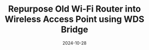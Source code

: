 ---
title: "Repurpose Old Wi-Fi Router into Wireless Access Point using WDS Bridge"
description: "A guide to configure TP-Link Archer AC1200 router as a wireless AP using the hidden WDS bridge."
summary: ""
date: "2024-10-28"
tags: ["Router", "LLM", "Stable Diffusion 1.5", "Llama 3.2 1B Q8", Llama 3.2 3B Q8, "Jan AI", "stable-diffusion.cpp", "Vulkan", "AVX2"]
draft: true
ShowToc: true
cover:
    image: imgs/run-llms-and-stable-diffusion-locally-on-intel-uhd-630.webp
    alt: "Run LLMs and Stable Diffusion Locally on Intel UHD 630"
    caption: "Run LLMs and Stable Diffusion Locally on Intel UHD 630"
    relative: true
---